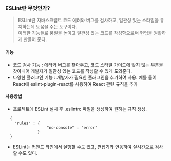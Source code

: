 ### ESLint란 무엇인가?
> ESLint란 자바스크립트 코드 에러와 버그를 검사하고, 일관성 있는 스타일을 유지하는데 도움을 주는 도구이다.   
> 이러한 기능들로 품질을 높이고 일관성 있는 코드를 작성함으로써 현업을 원활하게 만들어 준다.

#### 기능
- 코드 검사 기능 : 에러와 버그를 찾아주고, 코드 스타일 가이드에 맞지 않는 부분을 찾아내어 개발자가 일관성 있는 코드를 작성할 수 있게 도와준다.
- 다양한 플러그인 기능 : 개발자가 필요한 플러그인을 추가하여 사용. 예를 들어 React에 eslint-plugin-react를 사용하여 React 관련 규칙을 추가

#### 사용방법
- 프로젝트에 ESLint 설치 후 .eslintrc 파일을 생성하여 원하는 규칙 생성.   
```   
  {   
    "rules" : {   
                  "no-console" : "error"   
              }   
  }
```   
- ESLint는 커맨드 라인에서 실행할 수도 있고, 편집기와 연동하여 실시간으로 검사할 수도 있다. 
